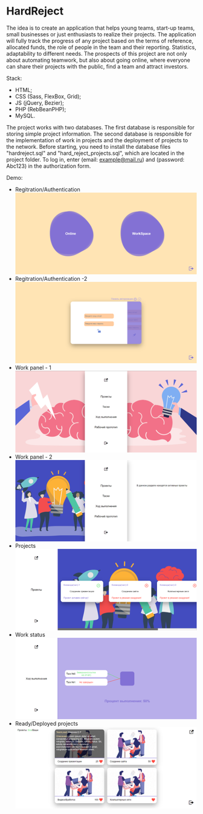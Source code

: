 # HardReject
The idea is to create an application that helps young teams, start-up teams, small businesses or just enthusiasts to realize their projects. The application will fully track the progress of any project based on the terms of reference, allocated funds, the role of people in the team and their reporting. Statistics, adaptability to different needs. The prospects of this project are not only about automating teamwork, but also about going online, where everyone can share their projects with the public, find a team and attract investors.



Stack:
- HTML; 
- CSS (Sass, FlexBox, Grid);
- JS (jQuery, Bezier);
- PHP (RebBeanPHP);
- MySQL.

The project works with two databases. The first database is responsible for storing simple project information. The second database is responsible for the implementation of work in projects and the deployment of projects to the network.
Before starting, you need to install the database files "hardreject.sql" and "hard_reject_projects.sql", which are located in the project folder. To log in, enter (email: example@mail.ru) and (password: Abc123) in the authorization form.

Demo:
- Regitration/Authentication
![Reg/auth](https://github.com/J4stEu/HardReject/blob/master/projectDemo/1.png?raw=true)
- Regitration/Authentication -2
![Reg/auth panel](https://github.com/J4stEu/HardReject/blob/master/projectDemo/2.png?raw=true)
- Work panel - 1 
![Projects](https://github.com/J4stEu/HardReject/blob/master/projectDemo/3.png?raw=true)
- Work panel - 2
![Projects panel - 2](https://github.com/J4stEu/HardReject/blob/master/projectDemo/4.png?raw=true)
- Projects  
![Projects](https://github.com/J4stEu/HardReject/blob/master/projectDemo/5.png?raw=true)
- Work status  
![Status](https://github.com/J4stEu/HardReject/blob/master/projectDemo/6.png?raw=true)
- Ready/Deployed projects  
![Ready projects](https://github.com/J4stEu/HardReject/blob/master/projectDemo/7.png?raw=true)

